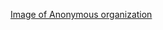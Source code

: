 [Image of Anonymous organization](https://upload.wikimedia.org/wikipedia/commons/thumb/a/a6/Anonymous_emblem.svg/316px-Anonymous_emblem.svg.png)

